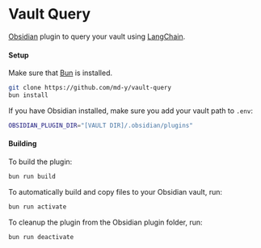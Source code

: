 # Vault Query

[Obsidian](https://obsidian.md/) plugin to query your vault using [LangChain](https://langchain.com/).

#### Setup

Make sure that [Bun](https://bun.sh/) is installed.

```bash
git clone https://github.com/md-y/vault-query
bun install
```

If you have Obsidian installed, make sure you add your vault path to `.env`:

```bash
OBSIDIAN_PLUGIN_DIR="[VAULT DIR]/.obsidian/plugins"
```

#### Building

To build the plugin:

```bash
bun run build
```

To automatically build and copy files to your Obsidian vault, run:

```bash
bun run activate
```

To cleanup the plugin from the Obsidian plugin folder, run:

```bash
bun run deactivate
```
